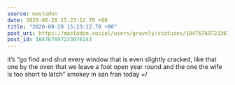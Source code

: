 ```yaml
---
source: mastodon
date: 2020-08-28 15:23:12.70 +00
title: "2020-08-28 15:23:12.70 +00"
post_uri: https://mastodon.social/users/gravely/statuses/104767697233676143
post_id: 104767697233676143
---
```

it’s “go find and shut every window that is even slightly cracked, like that one by the oven that we leave a foot open year round and the one the wife is too short to latch” smokey in san fran today =/


